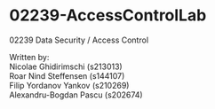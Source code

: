 # 02239-AccessControlLab
02239 Data Security / Access Control 

Written by:  
Nicolae Ghidirimschi (s213013)  
Roar Nind Steffensen (s144107)  
Filip Yordanov Yankov (s210269)  
Alexandru-Bogdan Pascu (s202674)  